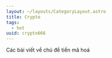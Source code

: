 ```yaml
---
layout: ~/layouts/CategoryLayout.astro
title: Crypto
tags:
  - hot
uuid: crypto666
---
```


Các bài viết về chủ đề tiền mã hoá
